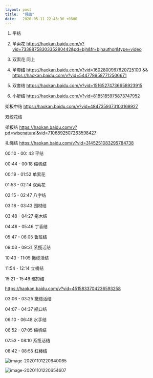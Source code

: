 ```yaml
---
layout: post
title:  "绳结"
date:   2020-05-11 22:43:30 +0800
---
```


1. 平结

2. 单索花              https://haokan.baidu.com/v?vid=7338875830335280442&pd=bjh&fr=bjhauthor&type=video

3. 双索花            同上

4. 单套结     https://haokan.baidu.com/v?vid=1602800967620725100 && https://haokan.baidu.com/v?vid=5447789587712506671

5. 双套结     https://haokan.baidu.com/v?vid=15165274736658923915

6. 小艇结    https://haokan.baidu.com/v?vid=8185185975873747952



架板中结  https://haokan.baidu.com/v?vid=4847359373103169927


双绞花结


架板结    https://haokan.baidu.com/v?pd=wisenatural&vid=7106892507263598427


扎绳结
https://haokan.baidu.com/v?vid=3145251083295784738



00:10 - 00: 43 平结

00:44 - 00:18 缩帆结

00:19 - 01:52 单索花

01:53 - 02:14 双索花

02:15 - 02:47 八字结

03:18 - 03:43 园材结

03:48 - 04:27 拖木结

04:48 - 05:46 丁香结

05:47 - 06:05 鲁班结

09:03 - 09:31 系揽活结

10:43 - 11:05 撇缆活结

11:54 - 12:14 立桶结

15:21 - 15:48 缩短结




https://haokan.baidu.com/v?vid=4515833704236593258



03:06 - 03:25 	撇缆活结

04:07 - 04:37 瓶口结

06:10 - 06:48 水手结

06:52 - 07:05 缩帆结

07:53 - 08:10 系揽活结

08:42 - 08:55 杠棒结







![image-20201101220640065](C:\Users\lndlong\AppData\Roaming\Typora\typora-user-images\image-20201101220640065.png)

![image-20201101220654607](C:\Users\lndlong\AppData\Roaming\Typora\typora-user-images\image-20201101220654607.png)

